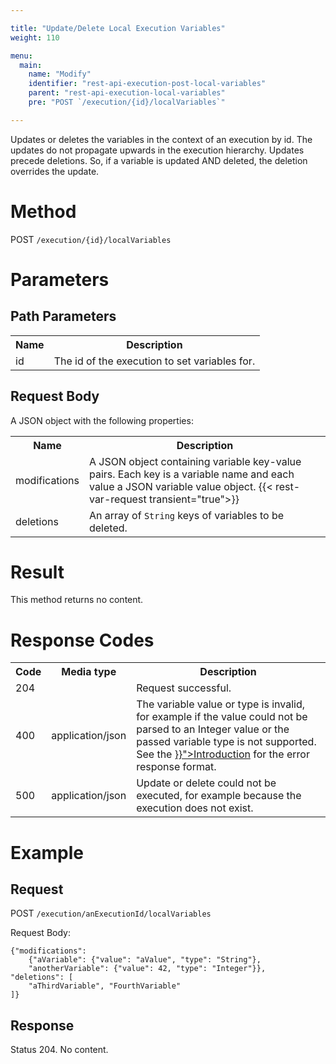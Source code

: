 ```yaml
---

title: "Update/Delete Local Execution Variables"
weight: 110

menu:
  main:
    name: "Modify"
    identifier: "rest-api-execution-post-local-variables"
    parent: "rest-api-execution-local-variables"
    pre: "POST `/execution/{id}/localVariables`"

---
```



Updates or deletes the variables in the context of an execution by id. The updates do not propagate upwards in the execution hierarchy.
Updates precede deletions. So, if a variable is updated AND deleted, the deletion overrides the update.


# Method

POST `/execution/{id}/localVariables`


# Parameters

## Path Parameters

<table class="table table-striped">
  <tr>
    <th>Name</th>
    <th>Description</th>
  </tr>
  <tr>
    <td>id</td>
    <td>The id of the execution to set variables for.</td>
  </tr>
</table>


## Request Body

A JSON object with the following properties:

<table class="table table-striped">
  <tr>
    <th>Name</th>
    <th>Description</th>
  </tr>
  <tr>
    <td>modifications</td>
    <td>A JSON object containing variable key-value pairs. Each key is a variable name and each value a JSON variable value object.
    {{< rest-var-request transient="true">}}
  </tr>
  <tr>
    <td>deletions</td>
    <td>An array of <code>String</code> keys of variables to be deleted.</td>
  </tr>
</table>


# Result

This method returns no content.


# Response Codes

<table class="table table-striped">
  <tr>
    <th>Code</th>
    <th>Media type</th>
    <th>Description</th>
  </tr>
  <tr>
    <td>204</td>
    <td></td>
    <td>Request successful.</td>
  </tr>
  <tr>
    <td>400</td>
    <td>application/json</td>
    <td>The variable value or type is invalid, for example if the value could not be parsed to an Integer value or the passed variable type is not supported. See the <a href="{{< relref "reference/rest/overview/_index.md#error-handling" >}}">Introduction</a> for the error response format.</td>
  </tr>
  <tr>
    <td>500</td>
    <td>application/json</td>
    <td>Update or delete could not be executed, for example because the execution does not exist.</td>
  </tr>
</table>

# Example

## Request

POST `/execution/anExecutionId/localVariables`

Request Body:

    {"modifications":
        {"aVariable": {"value": "aValue", "type": "String"},
        "anotherVariable": {"value": 42, "type": "Integer"}},
    "deletions": [
        "aThirdVariable", "FourthVariable"
    ]}

## Response

Status 204. No content.
